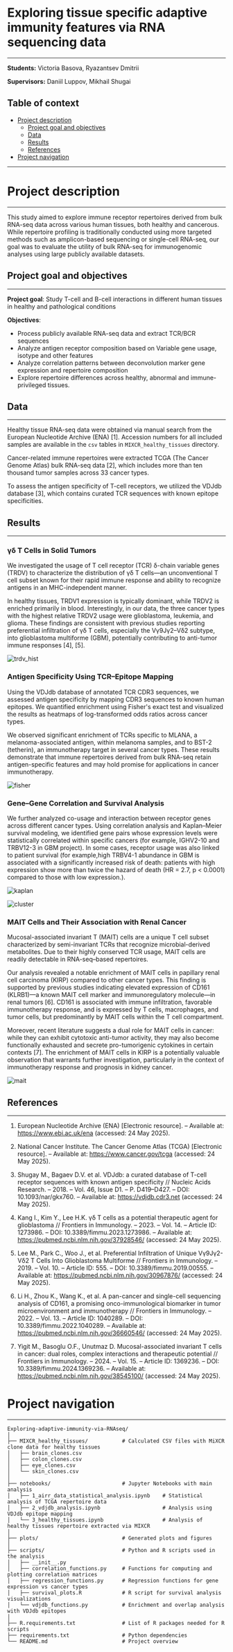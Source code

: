 # Exploring tissue specific adaptive immunity features via RNA sequencing data

---

**Students:** Victoria Basova, Ryazantsev Dmitrii

**Supervisors:** Daniil Luppov, Mikhail Shugai

## Table of context

- [Project description](#project-description)
  - [Project goal and objectives](#project-goal-and-objectives)
  - [Data](#data)
  - [Results](#results)
  - [References](#references)
- [Project navigation](#project-navigation)
---

# Project description

---

This study aimed to explore immune receptor repertoires derived from bulk RNA-seq data 
across various human tissues, both healthy and cancerous. While repertoire profiling is traditionally conducted using more targeted methods such as amplicon-based sequencing or single-cell RNA-seq, our goal was to evaluate the utility of bulk RNA-seq for immunogenomic analyses using large publicly available datasets.



## Project goal and objectives

---

**Project goal**: Study T-cell and B-cell interactions in different human tissues in healthy and pathological conditions

**Objectives**: 
- Process publicly available RNA-seq data and extract TCR/BCR sequences
- Analyze antigen receptor composition based on Variable gene usage, isotype and other features
- Analyze correlation patterns between deconvolution marker gene expression and repertoire composition 
- Explore repertoire differences across healthy, abnormal and immune-privileged tissues.

## Data

---

Healthy tissue RNA-seq data were obtained via manual search from the European Nucleotide Archive (ENA) [1]. Accession numbers for all included samples are available in the `csv` tables in `MIXCR_healthy_tissues` directory.

Cancer-related immune repertoires were extracted  TCGA (The Cancer Genome Atlas) bulk RNA-seq data [2], which includes more than ten thousand tumor samples across 33 cancer types. 

To assess the antigen specificity of T-cell receptors, we utilized the VDJdb database [3], which contains curated TCR sequences with known epitope specificities. 

## Results

---


### γδ T Cells in Solid Tumors

We investigated the usage of T cell receptor (TCR) δ-chain variable genes (TRDV) to characterize the distribution of γδ T cells—an unconventional T cell subset known for their rapid immune response and ability to recognize antigens in an MHC-independent manner.

In healthy tissues, TRDV1 expression is typically dominant, while TRDV2 is enriched primarily in blood. Interestingly, in our data, the three cancer types with the highest relative TRDV2 usage were glioblastoma, leukemia, and glioma. These findings are consistent with previous studies reporting preferential infiltration of γδ T cells, especially the Vγ9Jγ2–Vδ2 subtype, into glioblastoma multiforme (GBM), potentially contributing to anti-tumor immune responses [4], [5].

![trdv_hist](./plots/TRDV_hist.png)
### Antigen Specificity Using TCR–Epitope Mapping

Using the VDJdb database of annotated TCR CDR3 sequences, we assessed antigen specificity by mapping CDR3 sequences to known human epitopes. We quantified enrichment using Fisher's exact test and visualized the results as heatmaps of log-transformed odds ratios across cancer types.

We observed significant enrichment of TCRs specific to MLANA, a melanoma-associated antigen, within melanoma samples, and to BST-2 (tetherin), an immunotherapy target in several cancer types. These results demonstrate that immune repertoires derived from bulk RNA-seq retain antigen-specific features and may hold promise for applications in cancer immunotherapy.

![fisher](./plots/fisher_plot.png)

### Gene–Gene Correlation and Survival Analysis

We further analyzed co-usage and interaction between receptor genes across different cancer types. Using correlation analysis and Kaplan–Meier survival modeling, we identified gene pairs whose expression levels were statistically correlated within specific cancers (for example, IGHV2-10 and TRBV12-3 in GBM project). In some cases, receptor usage was also linked to patient survival (for example,high TRBV4-1 abundance in GBM is associated with a significantly increased risk of death: patients with high expression show more than twice the hazard of death (HR = 2.7, p < 0.0001) compared to those with low expression.).

![kaplan](./plots/gbm_kaplan_meier.png)


![cluster](./plots/TCGA-GBM_clustermap.png)

### MAIT Cells and Their Association with Renal Cancer
Mucosal-associated invariant T (MAIT) cells are a unique T cell subset characterized by semi-invariant TCRs that recognize microbial-derived metabolites. Due to their highly conserved TCR usage, MAIT cells are readily detectable in RNA-seq–based repertoires.

Our analysis revealed a notable enrichment of MAIT cells in papillary renal cell carcinoma (KIRP) compared to other cancer types. This finding is supported by previous studies indicating elevated expression of CD161 (KLRB1)—a known MAIT cell marker and immunoregulatory molecule—in renal tumors [6]. CD161 is associated with immune infiltration, favorable immunotherapy response, and is expressed by T cells, macrophages, and tumor cells, but predominantly by MAIT cells within the T cell compartment.

Moreover, recent literature suggests a dual role for MAIT cells in cancer: while they can exhibit cytotoxic anti-tumor activity, they may also become functionally exhausted and secrete pro-tumorigenic cytokines in certain contexts [7]. The enrichment of MAIT cells in KIRP is a potentially valuable observation that warrants further investigation, particularly in the context of immunotherapy response and prognosis in kidney cancer.

![mait](./plots/mait.png)

## References

---
1. European Nucleotide Archive (ENA) [Electronic resource]. – Available at: https://www.ebi.ac.uk/ena (accessed: 24 May 2025).

2. National Cancer Institute. The Cancer Genome Atlas (TCGA) [Electronic resource]. – Available at: https://www.cancer.gov/tcga (accessed: 24 May 2025).

3. Shugay M., Bagaev D.V. et al. VDJdb: a curated database of T-cell receptor sequences with known antigen specificity // Nucleic Acids Research. – 2018. – Vol. 46, Issue D1. – P. D419–D427. – DOI: 10.1093/nar/gkx760. – Available at: https://vdjdb.cdr3.net (accessed: 24 May 2025).

4. Kang I., Kim Y., Lee H.K.
γδ T cells as a potential therapeutic agent for glioblastoma // Frontiers in Immunology. – 2023. – Vol. 14. – Article ID: 1273986. – DOI: 10.3389/fimmu.2023.1273986. – Available at: https://pubmed.ncbi.nlm.nih.gov/37928546/ (accessed: 24 May 2025).

5.  Lee M., Park C., Woo J., et al.
Preferential Infiltration of Unique Vγ9Jγ2-Vδ2 T Cells Into Glioblastoma Multiforme // Frontiers in Immunology. – 2019. – Vol. 10. – Article ID: 555. – DOI: 10.3389/fimmu.2019.00555. – Available at: https://pubmed.ncbi.nlm.nih.gov/30967876/ (accessed: 24 May 2025).

6. Li H., Zhou K., Wang K., et al.
A pan-cancer and single-cell sequencing analysis of CD161, a promising onco-immunological biomarker in tumor microenvironment and immunotherapy // Frontiers in Immunology. – 2022. – Vol. 13. – Article ID: 1040289. – DOI: 10.3389/fimmu.2022.1040289. – Available at: https://pubmed.ncbi.nlm.nih.gov/36660546/ (accessed: 24 May 2025).

7. Yigit M., Basoglu O.F., Unutmaz D.
Mucosal-associated invariant T cells in cancer: dual roles, complex interactions and therapeutic potential // Frontiers in Immunology. – 2024. – Vol. 15. – Article ID: 1369236. – DOI: 10.3389/fimmu.2024.1369236. – Available at: https://pubmed.ncbi.nlm.nih.gov/38545100/ (accessed: 24 May 2025).

   

# Project navigation

---

```angular2html
Exploring-adaptive-immunity-via-RNAseq/
│
├── MIXCR_healthy_tissues/           # Calculated CSV files with MiXCR clone data for healthy tissues
│   ├── brain_clones.csv
│   ├── colon_clones.csv
│   ├── eye_clones.csv
│   └── skin_clones.csv
│
├── notebooks/                       # Jupyter Notebooks with main analysis
│   ├── 1_airr_data_statistical_analysis.ipynb    # Statistical analysis of TCGA repertoire data
│   ├── 2_vdjdb_analysis.ipynb                    # Analysis using VDJdb epitope mapping
│   └── 3_healthy_tissues.ipynb                   # Analysis of healthy tissues repertoire extracted via MIXCR
│
├── plots/                           # Generated plots and figures
│
├── scripts/                         # Python and R scripts used in the analysis
│   ├── __init__.py                  
│   ├── correlation_functions.py     # Functions for computing and plotting correlation matrices
│   ├── regression_functions.py      # Regression functions for gene expression vs cancer types
│   ├── survival_plots.R             # R script for survival analysis visualizations
│   └── vdjdb_functions.py           # Enrichment and overlap analysis with VDJdb epitopes
│
├── R.requirements.txt               # List of R packages needed for R scripts
├── requirements.txt                 # Python dependencies
└── README.md                        # Project overview 

```





